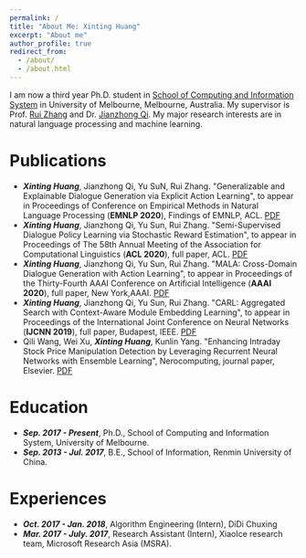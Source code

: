 ```yaml
---
permalink: /
title: "About Me: Xinting Huang"
excerpt: "About me"
author_profile: true
redirect_from: 
  - /about/
  - /about.html
---
```


I am now a third year Ph.D. student in [School of Computing and Information System](https://cis.unimelb.edu.au/) in University of Melbourne, Melbourne, Australia. My supervisor is Prof. [Rui Zhang](http://www.ruizhang.info/) and Dr. [Jianzhong Qi](https://people.eng.unimelb.edu.au/jianzhongq/). My major research interests are in natural language processing and machine learning.


Publications
======
* ***Xinting Huang***, Jianzhong Qi, Yu SuN, Rui Zhang. "Generalizable and Explainable Dialogue Generation via Explicit Action Learning", to appear in Proceedings of Conference on Empirical Methods in Natural Language Processing (**EMNLP 2020**), Findings of EMNLP, ACL. [PDF](https://timhuang1.github.io) 
* ***Xinting Huang***, Jianzhong Qi, Yu Sun, Rui Zhang. "Semi-Supervised Dialogue Policy Learning via Stochastic Reward Estimation", to appear in Proceedings of The 58th Annual Meeting of the Association for Computational Linguistics (**ACL 2020**), full paper, ACL. [PDF](https://timhuang1.github.io) 
* ***Xinting Huang***, Jianzhong Qi, Yu Sun, Rui Zhang. "MALA: Cross-Domain Dialogue Generation with Action Learning", to appear in Proceedings of the Thirty-Fourth AAAI Conference on Artificial Intelligence (**AAAI 2020**), full paper, New York,AAAI. [PDF](https://timhuang1.github.io) 
* ***Xinting Huang***, Jianzhong Qi, Yu Sun, Rui Zhang. "CARL: Aggregated Search with Context-Aware Module Embedding Learning", to appear in Proceedings of the International Joint Conference on Neural Networks (**IJCNN 2019**), full paper, Budapest, IEEE. [PDF](https://timhuang1.github.io) 
* Qili Wang, Wei Xu, ***Xinting Huang***, Kunlin Yang. "Enhancing Intraday Stock Price Manipulation Detection by Leveraging Recurrent Neural Networks with Ensemble Learning", Nerocomputing, journal paper, Elsevier. [PDF](https://timhuang1.github.io) 


Education
======
* ***Sep. 2017 - Present***, Ph.D., School of Computing and Information System, University of Melbourne.
* ***Sep. 2013 - Jul. 2017***, B.E., School of Information, Renmin University of China.

Experiences
======
* ***Oct. 2017 - Jan. 2018***, Algorithm Engineering (Intern), DiDi Chuxing
* ***Mar. 2017 - July. 2017***, Research Assistant (Intern), XiaoIce research team, Microsoft Research Asia (MSRA).
